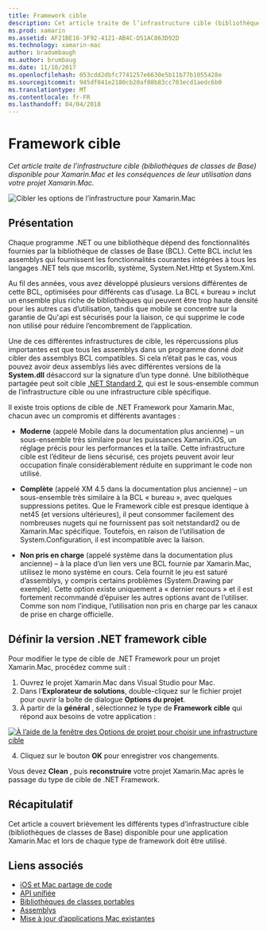 ```yaml
---
title: Framework cible
description: Cet article traite de l’infrastructure cible (bibliothèques de classes de Base) disponible pour Xamarin.Mac et les conséquences de leur utilisation dans votre projet Xamarin.Mac.
ms.prod: xamarin
ms.assetid: AF21BE16-3F92-4121-AB4C-D51AC863D92D
ms.technology: xamarin-mac
author: bradumbaugh
ms.author: brumbaug
ms.date: 11/10/2017
ms.openlocfilehash: 053cdd2dbfc7741257e6630e5b11b77b1055428e
ms.sourcegitcommit: 945df041e2180cb20af08b83cc703ecd1aedc6b0
ms.translationtype: MT
ms.contentlocale: fr-FR
ms.lasthandoff: 04/04/2018
---
```

# <a name="target-framework"></a>Framework cible

_Cet article traite de l’infrastructure cible (bibliothèques de classes de Base) disponible pour Xamarin.Mac et les conséquences de leur utilisation dans votre projet Xamarin.Mac._

![Cibler les options de l’infrastructure pour Xamarin.Mac](target-framework-images/select-target.png "Target framework des options pour Xamarin.Mac")

## <a name="background"></a>Présentation

Chaque programme .NET ou une bibliothèque dépend des fonctionnalités fournies par la bibliothèque de classes de Base (BCL). Cette BCL inclut les assemblys qui fournissent les fonctionnalités courantes intégrées à tous les langages .NET tels que mscorlib, système, System.Net.Http et System.Xml.

Au fil des années, vous avez développé plusieurs versions différentes de cette BCL, optimisées pour différents cas d’usage. La BCL « bureau » inclut un ensemble plus riche de bibliothèques qui peuvent être trop haute densité pour les autres cas d’utilisation, tandis que mobile se concentre sur la garantie de Qu'api est sécurisés pour la liaison, ce qui supprime le code non utilisé pour réduire l’encombrement de l’application.

Une de ces différentes infrastructures de cible, les répercussions plus importantes est que tous les assemblys dans un programme donné *doit* cibler des assemblys BCL compatibles. Si cela n’était pas le cas, vous pouvez avoir deux assemblys liés avec différentes versions de la **System.dll** désaccord sur la signature d’un type donné. Une bibliothèque partagée peut soit cible [.NET Standard 2](https://blog.xamarin.com/share-code-net-standard-2-0/), qui est le sous-ensemble commun de l’infrastructure cible ou une infrastructure cible spécifique.

Il existe trois options de cible de .NET Framework pour Xamarin.Mac, chacun avec un compromis et différents avantages :

- **Moderne** (appelé Mobile dans la documentation plus ancienne) – un sous-ensemble très similaire pour les puissances Xamarin.iOS, un réglage précis pour les performances et la taille. Cette infrastructure cible est l’éditeur de liens sécurisé, ces projets peuvent avoir leur occupation finale considérablement réduite en supprimant le code non utilisé.

- **Complète** (appelé XM 4.5 dans la documentation plus ancienne) – un sous-ensemble très similaire à la BCL « bureau », avec quelques suppressions petites. Que le Framework cible est presque identique à net45 (et versions ultérieures), il peut consommer facilement des nombreuses nugets qui ne fournissent pas soit netstandard2 ou de Xamarin.Mac spécifique. Toutefois, en raison de l’utilisation de System.Configuration, il est incompatible avec la liaison.

- **Non pris en charge** (appelé système dans la documentation plus ancienne) – à la place d’un lien vers une BCL fournie par Xamarin.Mac, utilisez le mono système en cours. Cela fournit le jeu est saturé d’assemblys, y compris certains problèmes (System.Drawing par exemple). Cette option existe uniquement a « dernier recours » et il est fortement recommandé d’épuiser les autres options avant de l’utiliser. Comme son nom l’indique, l’utilisation non pris en charge par les canaux de prise en charge officielle.

## <a name="setting-the-target-framework"></a>Définir la version .NET framework cible

Pour modifier le type de cible de .NET Framework pour un projet Xamarin.Mac, procédez comme suit :

1. Ouvrez le projet Xamarin.Mac dans Visual Studio pour Mac.
2. Dans l’**Explorateur de solutions**, double-cliquez sur le fichier projet pour ouvrir la boîte de dialogue **Options du projet**.
3. À partir de la **général** , sélectionnez le type de **Framework cible** qui répond aux besoins de votre application :

  [![À l’aide de la fenêtre des Options de projet pour choisir une infrastructure cible](target-framework-images/select-target-full.png "à l’aide de la fenêtre des Options de projet pour choisir une infrastructure cible")](target-framework-images/select-target-full-large.png#lightbox)

4. Cliquez sur le bouton **OK** pour enregistrer vos changements.

Vous devez **Clean** , puis **reconstruire** votre projet Xamarin.Mac après le passage du type de cible de .NET Framework.

## <a name="summary"></a>Récapitulatif

Cet article a couvert brièvement les différents types d’infrastructure cible (bibliothèques de classes de Base) disponible pour une application Xamarin.Mac et lors de chaque type de framework doit être utilisé.


## <a name="related-links"></a>Liens associés

- [iOS et Mac partage de code](~/cross-platform/macios/index.md)
- [API unifiée](~/cross-platform/macios/unified/index.md)
- [Bibliothèques de classes portables](~/cross-platform/app-fundamentals/pcl.md)
- [Assemblys](~/cross-platform/internals/available-assemblies.md)
- [Mise à jour d’applications Mac existantes](~/cross-platform/macios/unified/updating-mac-apps.md)

